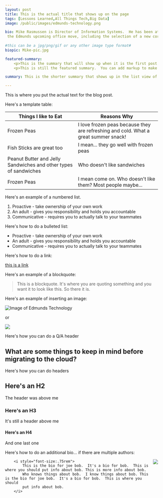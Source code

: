 ```yaml
---
layout: post
title: This is the actual title that shows up on the page
tags: [Lessons Learned,All Things Tech,Big Data]
image: /public/images/edmunds-technology.png

bio: Mike Rasmussen is Director of Information Systems.  He has been at Edmunds for 9 years and in the IT industry for 20 years. His current projects include overseeing
 the Edmunds upcoming office move, including the selection of a new corporate phone system and finding a corporate storage solution.
 
#this can be a jpg/png/gif or any other image type format#
biopic: Mike-pic.jpg

featured-summary:
    <p>This is the summary that will show up when it is the first post.</p>
    <p>This is still the featured summary.  You can add markup to make it look extra pretty, if that's what you want to do.</p>

summary: This is the shorter summary that shows up in the list view of the posts.  This is not the featured summary (which shows up with it is the first post).  The featured summary should be longer than this one.

---
```


This is where you put the actual text for the blog post.

Here's a template table:

| Things I like to Eat | Reasons Why |
| ------ | ----------- |
| Frozen Peas | I love frozen peas because they are refreshing and cold.  What a great summer snack! |
| Fish Sticks are great too| I mean... they go well with frozen peas |
| Peanut Butter and Jelly Sandwiches and other types of sandwiches | Who doesn't like sandwiches|
| Frozen Peas | I mean come on.  Who doesn't like them?  Most people maybe... |

Here's an example of a numbered list.

1. Proactive - take ownership of your own work
2. An adult - gives you responsibility and holds you accountable
3. Communicative - requires you to actually talk to your teammates

Here's how to do a bulleted list:

* Proactive - take ownership of your own work
* An adult - gives you responsibility and holds you accountable
* Communicative - requires you to actually talk to your teammates

Here's how to do a link:

[this is a link](http://technology.edmunds.com)

Here's an example of a blockquote:

> This is a blockquote.  It's where you are quoting something and you want it to look like this.  So there it is.

Here's an example of inserting an image:

![Image of Edmunds Technology]({{site.baseimagesurl}}/edmunds-technology.png)

or

<img src="{{site.baseimagesurl}}/edmunds-technology.png" />

Here's how you can do a Q/A header

<h2 class="question-heading">What are some things to keep in mind before migrating to the cloud?</h2>

Here's how you can do headers

## Here's an H2

The header was above me

### Here's an H3

It's still a header above me

#### Here's an H4

And one last one

Here's how to do an additional bio... if there are multiple authors:

<p class="clearfix">
        <img src="{{site.baseimagesurl}}/Mike-pic.jpg" style="float: right;margin-left: 1em;max-width:12em;max-height:15em;"/>

        <i style="font-size:.75rem">
            This is the bio for joe bob.  It's a bio for bob.  This is where you should put info about bob. This is more info about bob.  
            Who knows things about bob.  I know things about bob. This is the bio for joe bob.  It's a bio for bob.  This is where you should
            put info about bob.   
        </i>
</p>




